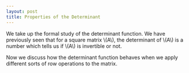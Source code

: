 ```yaml
---
layout: post
title: Properties of the Determinant
---
```


We take up the formal study of the determinant function. We have previously seen
that for a square matrix \\(A\\), the determinant of \\(A\\) is a number
which tells us if \\(A\\) is invertible or not.

Now we discuss how the determinant function behaves when we apply different sorts
of row operations to the matrix.

